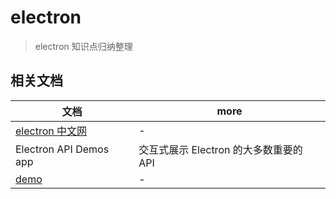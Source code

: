 # electron

> electron 知识点归纳整理

## 相关文档

| 文档                                        | more                                   |
| ------------------------------------------- | -------------------------------------- |
| [electron 中文网](https://electron.org.cn/) | -                                      |
| Electron API Demos app                      | 交互式展示 Electron 的大多数重要的 API |
| [demo](https://electron.org.cn/demo.html)   | -                                      |